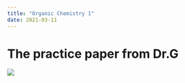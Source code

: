 ```yaml
--- 
title: "Organic Chemistry 1"
date: 2021-03-11
---
```

# The practice paper from Dr.G
![](../image0.jpg)

